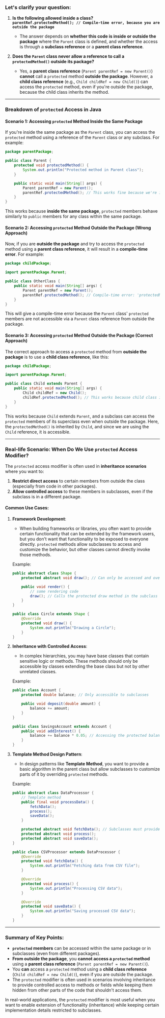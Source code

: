 ### Let's clarify your question:

1. **Is the following allowed inside a class?**  
   **`parentRef.protectedMethod(); // Compile-time error, because you are outside the package`**
   
   - The answer depends on **whether this code is inside or outside the package** where the `Parent` class is defined, and whether the access is through a **subclass reference** or a **parent class reference**.

2. **Does the `Parent` class never allow a reference to call a `protectedMethod()` outside its package?**
   
   - Yes, a **parent class reference** (`Parent parentRef = new Parent()`) **cannot** call a `protected` method **outside the package**. However, a **child class reference** (e.g., `Child childRef = new Child()`) can access the `protected` method, even if you're outside the package, because the child class inherits the method.

---

### Breakdown of `protected` Access in Java

#### Scenario 1: **Accessing `protected` Method Inside the Same Package**

If you're inside the same package as the `Parent` class, you can access the `protected` method using a reference of the `Parent` class or any subclass. For example:

```java
package parentPackage;

public class Parent {
    protected void protectedMethod() {
        System.out.println("Protected method in Parent class");
    }

    public static void main(String[] args) {
        Parent parentRef = new Parent();
        parentRef.protectedMethod(); // This works fine because we're inside the same package
    }
}
```

This works because **inside the same package**, `protected` members behave similarly to `public` members for any class within the same package.

#### Scenario 2: **Accessing `protected` Method Outside the Package (Wrong Approach)**

Now, if you are **outside the package** and try to access the `protected` method using a **parent class reference**, it will result in a **compile-time error**. For example:

```java
package childPackage;

import parentPackage.Parent;

public class OtherClass {
    public static void main(String[] args) {
        Parent parentRef = new Parent();
        parentRef.protectedMethod(); // Compile-time error: 'protectedMethod()' has protected access in 'Parent'
    }
}
```

This will give a compile-time error because the `Parent` class' `protected` members are not accessible via a `Parent` class reference from outside the package.

#### Scenario 3: **Accessing `protected` Method Outside the Package (Correct Approach)**

The correct approach to access a `protected` method from **outside the package** is to use a **child class reference**, like this:

```java
package childPackage;

import parentPackage.Parent;

public class Child extends Parent {
    public static void main(String[] args) {
        Child childRef = new Child();
        childRef.protectedMethod(); // This works because child class inherits the protected method
    }
}
```

This works because `Child` extends `Parent`, and a subclass can access the `protected` members of its superclass even when outside the package. Here, the `protectedMethod()` is inherited by `Child`, and since we are using the `Child` reference, it is accessible.

---

### Real-life Scenario: When Do We Use `protected` Access Modifier?

The `protected` access modifier is often used in **inheritance scenarios** where you want to:
1. **Restrict direct access** to certain members from outside the class (especially from code in other packages).
2. **Allow controlled access** to these members in subclasses, even if the subclass is in a different package.

#### Common Use Cases:

1. **Framework Development**:
   - When building frameworks or libraries, you often want to provide certain functionality that can be extended by the framework users, but you don't want that functionality to be exposed to everyone directly. `protected` methods allow subclasses to access and customize the behavior, but other classes cannot directly invoke those methods.

   Example:
   ```java
   public abstract class Shape {
       protected abstract void draw(); // Can only be accessed and overridden by subclasses

       public void render() {
           // some rendering code
           draw(); // Calls the protected draw method in the subclass
       }
   }

   public class Circle extends Shape {
       @Override
       protected void draw() {
           System.out.println("Drawing a Circle");
       }
   }
   ```

2. **Inheritance with Controlled Access**:
   - In complex hierarchies, you may have base classes that contain sensitive logic or methods. These methods should only be accessible by classes extending the base class but not by other unrelated classes.
   
   Example:
   ```java
   public class Account {
       protected double balance; // Only accessible to subclasses

       public void deposit(double amount) {
           balance += amount;
       }
   }

   public class SavingsAccount extends Account {
       public void addInterest() {
           balance += balance * 0.05; // Accessing the protected balance field
       }
   }
   ```

3. **Template Method Design Pattern**:
   - In design patterns like **Template Method**, you want to provide a basic algorithm in the parent class but allow subclasses to customize parts of it by overriding `protected` methods.

   Example:
   ```java
   public abstract class DataProcessor {
       // Template method
       public final void processData() {
           fetchData();
           process();
           saveData();
       }

       protected abstract void fetchData(); // Subclasses must provide implementation
       protected abstract void process();
       protected abstract void saveData();
   }

   public class CSVProcessor extends DataProcessor {
       @Override
       protected void fetchData() {
           System.out.println("Fetching data from CSV file");
       }

       @Override
       protected void process() {
           System.out.println("Processing CSV data");
       }

       @Override
       protected void saveData() {
           System.out.println("Saving processed CSV data");
       }
   }
   ```

---

### **Summary of Key Points:**

- **`protected` members** can be accessed within the same package or in subclasses (even from different packages).
- **From outside the package**, you **cannot access a `protected` method** using a **parent class reference** (`Parent parentRef = new Parent()`).
- You **can** access a `protected` method using a **child class reference** (`Child childRef = new Child()`), even if you are outside the package.
- The `protected` modifier is often used in scenarios involving inheritance to provide controlled access to methods or fields while keeping them hidden from other parts of the code that shouldn't access them.

In real-world applications, the `protected` modifier is most useful when you want to enable extension of functionality (inheritance) while keeping certain implementation details restricted to subclasses.